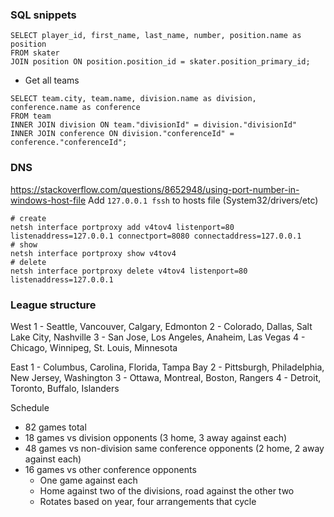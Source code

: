 ### SQL snippets
```roomsql
SELECT player_id, first_name, last_name, number, position.name as position
FROM skater
JOIN position ON position.position_id = skater.position_primary_id;
```

- Get all teams
```roomsql
SELECT team.city, team.name, division.name as division, conference.name as conference
FROM team
INNER JOIN division ON team."divisionId" = division."divisionId"
INNER JOIN conference ON division."conferenceId" = conference."conferenceId"; 
```

### DNS
https://stackoverflow.com/questions/8652948/using-port-number-in-windows-host-file
Add `127.0.0.1 fssh` to hosts file (System32/drivers/etc)
```shell
# create
netsh interface portproxy add v4tov4 listenport=80 listenaddress=127.0.0.1 connectport=8080 connectaddress=127.0.0.1
# show
netsh interface portproxy show v4tov4
# delete
netsh interface portproxy delete v4tov4 listenport=80 listenaddress=127.0.0.1
```

### League structure
West
1 - Seattle, Vancouver, Calgary, Edmonton
2 - Colorado, Dallas, Salt Lake City, Nashville
3 - San Jose, Los Angeles, Anaheim, Las Vegas
4 - Chicago, Winnipeg, St. Louis, Minnesota

East
1 - Columbus, Carolina, Florida, Tampa Bay
2 - Pittsburgh, Philadelphia, New Jersey, Washington
3 - Ottawa, Montreal, Boston, Rangers
4 - Detroit, Toronto, Buffalo, Islanders

Schedule
- 82 games total
- 18 games vs division opponents (3 home, 3 away against each)
- 48 games vs non-division same conference opponents (2 home, 2 away against each)
- 16 games vs other conference opponents 
  - One game against each
  - Home against two of the divisions, road against the other two
  - Rotates based on year, four arrangements that cycle